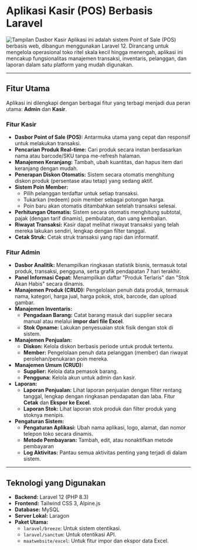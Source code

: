 # Aplikasi Kasir (POS) Berbasis Laravel

![Tampilan Dasbor Kasir](https://i.imgur.com/lFe8fRE.png) 
Aplikasi ini adalah sistem Point of Sale (POS) berbasis web, dibangun menggunakan Laravel 12. Dirancang untuk mengelola operasional toko ritel skala kecil hingga menengah, aplikasi ini mencakup fungsionalitas manajemen transaksi, inventaris, pelanggan, dan laporan dalam satu platform yang mudah digunakan.

---

## Fitur Utama

Aplikasi ini dilengkapi dengan berbagai fitur yang terbagi menjadi dua peran utama: **Admin** dan **Kasir**.

### Fitur Kasir
- **Dasbor Point of Sale (POS):** Antarmuka utama yang cepat dan responsif untuk melakukan transaksi.
- **Pencarian Produk Real-time:** Cari produk secara instan berdasarkan nama atau barcode/SKU tanpa me-refresh halaman.
- **Manajemen Keranjang:** Tambah, ubah kuantitas, dan hapus item dari keranjang dengan mudah.
- **Penerapan Diskon Otomatis:** Sistem secara otomatis menghitung diskon produk (persentase atau tetap) yang sedang aktif.
- **Sistem Poin Member:**
    - Pilih pelanggan terdaftar untuk setiap transaksi.
    - Tukarkan (redeem) poin member sebagai potongan harga.
    - Poin baru akan otomatis ditambahkan setelah transaksi selesai.
- **Perhitungan Otomatis:** Sistem secara otomatis menghitung subtotal, pajak (dengan tarif dinamis), pembulatan, dan uang kembalian.
- **Riwayat Transaksi:** Kasir dapat melihat riwayat transaksi yang telah mereka lakukan sendiri, lengkap dengan filter tanggal.
- **Cetak Struk:** Cetak struk transaksi yang rapi dan informatif.

### Fitur Admin
- **Dasbor Analitik:** Menampilkan ringkasan statistik bisnis, termasuk total produk, transaksi, pengguna, serta grafik pendapatan 7 hari terakhir.
- **Panel Informasi Cepat:** Menampilkan daftar "Produk Terlaris" dan "Stok Akan Habis" secara dinamis.
- **Manajemen Produk (CRUD):** Pengelolaan penuh data produk, termasuk nama, kategori, harga jual, harga pokok, stok, barcode, dan upload gambar.
- **Manajemen Inventaris:**
    - **Pengadaan Barang:** Catat barang masuk dari supplier secara manual atau melalui **impor dari file Excel**.
    - **Stok Opname:** Lakukan penyesuaian stok fisik dengan stok di sistem.
- **Manajemen Penjualan:**
    - **Diskon:** Kelola diskon berbasis periode untuk produk tertentu.
    - **Member:** Pengelolaan penuh data pelanggan (member) dan riwayat perolehan/penukaran poin mereka.
- **Manajemen Umum (CRUD):**
    - **Supplier:** Kelola data pemasok barang.
    - **Pengguna:** Kelola akun untuk admin dan kasir.
- **Laporan:**
    - **Laporan Penjualan:** Lihat laporan penjualan dengan filter rentang tanggal, lengkap dengan ringkasan pendapatan dan laba. Fitur **Cetak** dan **Ekspor ke Excel**.
    - **Laporan Stok:** Lihat laporan stok produk dan filter produk yang stoknya menipis.
- **Pengaturan Sistem:**
    - **Pengaturan Aplikasi:** Ubah nama aplikasi, logo, alamat, dan nomor telepon toko secara dinamis.
    - **Metode Pembayaran:** Tambah, edit, atau nonaktifkan metode pembayaran 
    - **Log Aktivitas:** Pantau semua aktivitas penting yang terjadi di dalam sistem.

---

## Teknologi yang Digunakan

- **Backend:** Laravel 12 (PHP 8.3)
- **Frontend:** Tailwind CSS 3, Alpine.js
- **Database:** MySQL
- **Server Lokal:** Laragon
- **Paket Utama:**
    - `laravel/breeze`: Untuk sistem otentikasi.
    - `laravel/sanctum`: Untuk otentikasi API.
    - `maatwebsite/excel`: Untuk fitur impor dan ekspor data Excel.